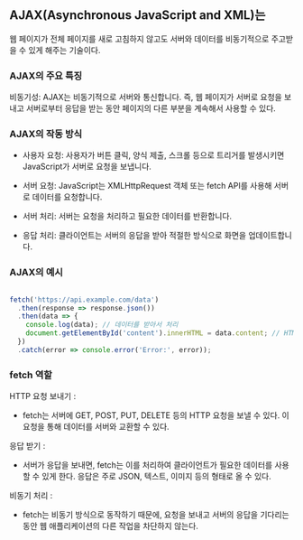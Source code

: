 ## AJAX(Asynchronous JavaScript and XML)는 
웹 페이지가 전체 페이지를 새로 고침하지 않고도 서버와 데이터를 비동기적으로 주고받을 수 있게 해주는 기술이다.

### AJAX의 주요 특징
비동기성: AJAX는 비동기적으로 서버와 통신합니다. 즉, 웹 페이지가 서버로 요청을 보내고 서버로부터 응답을 받는 동안 페이지의 다른 부분을 계속해서 사용할 수 있다.

### AJAX의 작동 방식
- 사용자 요청: 사용자가 버튼 클릭, 양식 제출, 스크롤 등으로 트리거를    발생시키면 JavaScript가 서버로 요청을 보냅니다.

- 서버 요청: JavaScript는 XMLHttpRequest 객체 또는 fetch API를 사용해 서버로 데이터를 요청합니다.

- 서버 처리: 서버는 요청을 처리하고 필요한 데이터를 반환합니다.
- 응답 처리: 클라이언트는 서버의 응답을 받아 적절한 방식으로 화면을
업데이트합니다.

### AJAX의 예시
```javascript

fetch('https://api.example.com/data')
  .then(response => response.json())
  .then(data => {
    console.log(data); // 데이터를 받아서 처리
    document.getElementById('content').innerHTML = data.content; // HTML 업데이트
  })
  .catch(error => console.error('Error:', error));
```


### fetch 역할
HTTP 요청 보내기 : 
 - fetch는 서버에 GET, POST, PUT, DELETE 등의 HTTP 요청을 보낼 수 있다. 이 요청을 통해 데이터를 서버와 교환할 수 있다.

응답 받기 : 
- 서버가 응답을 보내면, fetch는 이를 처리하여 클라이언트가 필요한 데이터를 사용할 수 있게 한다. 응답은 주로 JSON, 텍스트, 이미지 등의 형태로 올 수 있다.

비동기 처리 : 
- fetch는 비동기 방식으로 동작하기 때문에, 요청을 보내고 서버의 응답을 기다리는 동안 웹 애플리케이션의 다른 작업을 차단하지 않는다.